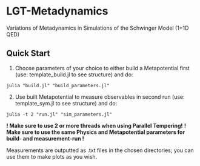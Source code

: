 # LGT-Metadynamics
Variations of Metadynamics in Simulations of the Schwinger Model (1+1D QED)

## Quick Start
1. Choose parameters of your choice to either build a Metapotential first (use: template_build.jl to see structure) and do:
```
julia "build.jl" "build_parameters.jl"
```

2. Use built Metapotential to measure observables in second run (use: template_sym.jl to see structure) and do:
```
julia -t 2 "run.jl" "sim_parameters.jl"
```
**! Make sure to use 2 or more threads when using Parallel Tempering!**
**! Make sure to use the same Physics and Metapotential parameters for build- and measurement-run !**

Measurements are outputted as .txt files in the chosen directories; you can use them to make plots as you wish.
